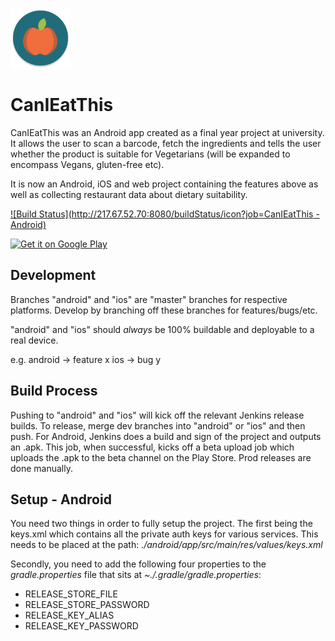 ![](/other/logo.png?raw=true)
# CanIEatThis
CanIEatThis was an Android app created as a final year project at university. It allows the user to scan a barcode, fetch the ingredients and tells the user whether the product is suitable for Vegetarians (will be expanded to encompass Vegans, gluten-free etc).

It is now an Android, iOS and web project containing the features above as well as collecting restaurant data about dietary suitability.

[![Build Status](http://217.67.52.70:8080/buildStatus/icon?job=CanIEatThis - Android)](http://217.67.52.70:8080/job/CanIEatThis%20-%20Android/)

<a href='https://play.google.com/store/apps/details?id=com.adamshort.canieatthis.app&utm_source=global_co&utm_medium=prtnr&utm_content=Mar2515&utm_campaign=PartBadge&pcampaignid=MKT-Other-global-all-co-prtnr-py-PartBadge-Mar2515-1'><img alt='Get it on Google Play' src='https://play.google.com/intl/en_gb/badges/images/generic/en_badge_web_generic.png' height='100'/></a>

## Development

Branches "android" and "ios" are "master" branches for respective platforms. Develop by branching off these branches for features/bugs/etc.

"android" and "ios" should *always* be 100% buildable and deployable to a real device.

e.g. 
android -> feature x
ios -> bug y

## Build Process
Pushing to "android" and "ios" will kick off the relevant Jenkins release builds. To release, merge dev branches into "android" or "ios" and then push. For Android, Jenkins does a build and sign of the project and outputs an .apk. This job, when successful, kicks off a beta upload job which uploads the .apk to the beta channel on the Play Store. Prod releases are done manually.

## Setup - Android
You need two things in order to fully setup the project. The first being the keys.xml which contains all the private auth keys for various services.
This needs to be placed at the path: _./android/app/src/main/res/values/keys.xml_

Secondly, you need to add the following four properties to the _gradle.properties_ file that sits at _~./.gradle/gradle.properties_:
- RELEASE_STORE_FILE
- RELEASE_STORE_PASSWORD
- RELEASE_KEY_ALIAS
- RELEASE_KEY_PASSWORD
